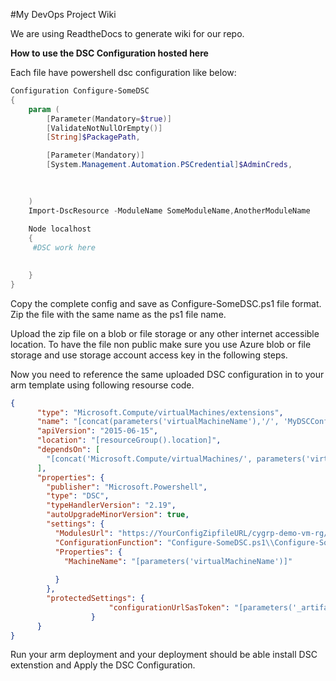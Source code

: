 #My DevOps Project Wiki

We are using ReadtheDocs to generate wiki for our repo.

**How to use the DSC Configuration hosted here**

Each file have powershell dsc configuration like below:

```PowerShell
Configuration Configure-SomeDSC
{
    param (
        [Parameter(Mandatory=$true)]
        [ValidateNotNullOrEmpty()]
        [String]$PackagePath,

        [Parameter(Mandatory)]
		[System.Management.Automation.PSCredential]$AdminCreds,
		
		

    )
	Import-DscResource -ModuleName SomeModuleName,AnotherModuleName
			
    Node localhost
    {
     #DSC work here   

        
    }
}
```

Copy the complete config and save as Configure-SomeDSC.ps1 file format. Zip the file with the same name as the ps1 file name.

Upload the zip file on a blob or file storage or any other internet accessible location. To have the file non public make sure you use Azure blob or file storage and use storage account access key in the following steps.

Now you need to reference the same uploaded DSC configuration in to your arm template using following resourse code.

```json
{
      "type": "Microsoft.Compute/virtualMachines/extensions",
      "name": "[concat(parameters('virtualMachineName'),'/', 'MyDSCConfig')]",
      "apiVersion": "2015-06-15",
      "location": "[resourceGroup().location]",
      "dependsOn": [
        "[concat('Microsoft.Compute/virtualMachines/', parameters('virtualMachineName'))]"
      ],
      "properties": {
        "publisher": "Microsoft.Powershell",
        "type": "DSC",
        "typeHandlerVersion": "2.19",
        "autoUpgradeMinorVersion": true,
        "settings": {
          "ModulesUrl": "https://YourConfigZipfileURL/cygrp-demo-vm-rg/Configure-SomeDSC.zip",
          "ConfigurationFunction": "Configure-SomeDSC.ps1\\Configure-SomeDSC",
          "Properties": {
            "MachineName": "[parameters('virtualMachineName')]"
            
          }
        },
        "protectedSettings": {
                      "configurationUrlSasToken": "[parameters('_artifactsLocationSasToken')]"
                  }
      }
}
```

Run your arm deployment and your deployment should be able install DSC extenstion and Apply the DSC Configuration.
